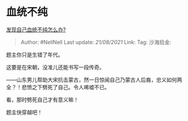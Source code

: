 # 血统不纯
[发现自己血统不纯怎么办?](https://www.zhihu.com/question/449669984/answer/1785468998)

> Author: #NellNell
> Last update: *21/08/2021*
> Link:
> Tag:
> 沙海拾金:

题主你只是生错了年代。

这要是在宋朝，没准儿还能书写一段传奇。

——山东男儿帮助大宋抗击蒙古，然一日惊闻自己乃蒙古人后裔，忠义如何两全？！悲愤之下劈死了自己。令人唏嘘不已。

看，那时劈死自己才有意义嘛！

题主快穿越吧！
